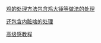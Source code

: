[鸡的处理方法包含鸡大锤等做法的处理](https://www.bilibili.com/video/BV1L34y1j7EV/?vd_source=386bdb94ff2a430f8d22a6de9755030c)

[还包含内脏啥的处理](https://www.bilibili.com/video/BV1Ng4y1672b/?vd_source=386bdb94ff2a430f8d22a6de9755030c)

[高级感教程](https://www.bilibili.com/video/BV1ph411B76Q/?spm_id_from=333.337.search-card.all.click&vd_source=386bdb94ff2a430f8d22a6de9755030c)